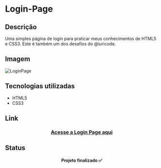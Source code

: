 # Login-Page

## Descrição

Uma simples página de login para praticar meus conhecimentos de HTML5 e CSS3. Este é também um dos desafios do @iuricode.

## Imagem

![LoginPage](https://user-images.githubusercontent.com/86028187/151633719-135d1241-a932-4b5f-b4c5-4fefe0361c12.png)

## Tecnologias utilizadas

- HTML5
- CSS3

## Link

<div align="center">
  <h3><a href="https://deyvidjesus.github.io/Login-Page/" target="_blank" >Acesse a Login Page aqui</a></h3>
</div>

## Status

<h4 align="center">Projeto finalizado ✅</h4>
